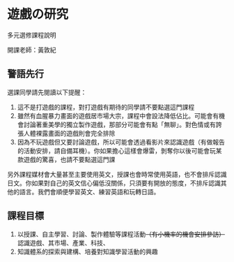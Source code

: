 # 遊戲の研究

多元選修課程說明

開課老師：黃敦紀

## 警語先行

選課同學請先閱讀以下提醒：

1. 這不是打遊戲的課程，對打遊戲有期待的同學請不要點選這門課程  
2. 雖然有血腥暴力畫面的遊戲居市場大宗，課程中會設法降低佔比。可能會有機會討論著重美學的獨立製作遊戲，那部分可能會有點「無聊」。對色情或有誇張人體裸露畫面的遊戲則會完全排除
3. 因為不玩遊戲但又要討論遊戲，所以可能會透過看影片來認識遊戲（有做報告的活動安排，請自備耳機）。你如果擔心這樣會爆雷，剝奪你以後可能會玩某款遊戲的驚喜，也請不要點選這門課

另外課程媒材會大量甚至主要使用英文，授課也會時常使用英語，也不會排斥認識日文。你如果對自己的英文信心偏低沒關係，只須要有開放的態度，不排斥認識其他的語言。我們會順便學習英文、練習英語和玩轉日語。  

## 課程目標

1. 以授課、自主學習、討論、製作體驗等課程活動~~（有小機率的機會安排參訪）~~認識遊戲、其市場、產業、科技、
2. 知識體系的探索與建構、培養對知識學習活動的興趣  